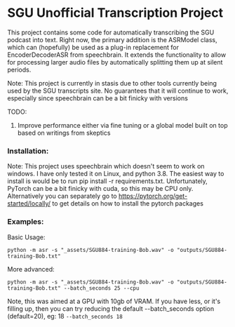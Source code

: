 # SGU Unofficial Transcription Project
This project contains some code for automatically transcribing the SGU podcast into text. Right now, the primary addition is the ASRModel class, which can (hopefully) be used as a plug-in replacement for EncoderDecoderASR from speechbrain. It extends the functionality to allow for processing larger audio files by automatically splitting them up at silent periods.

Note: This project is currently in stasis due to other tools currently being used by the SGU transcripts site. No guarantees that it will continue to work, especially since speechbrain can be a bit finicky with versions

TODO: 
1) Improve performance either via fine tuning or a global model built on top based on writings from skeptics

### Installation:
Note: This project uses speechbrain which doesn't seem to work on windows. I have only tested it on Linux, and python 3.8. The easiest way to install is would be to run pip install -r requirements.txt. Unfortunately, PyTorch can be a bit finicky with cuda, so this may be CPU only. Alternatively you can separately go to https://pytorch.org/get-started/locally/ to get details on how to install the pytorch packages

### Examples:

Basic Usage:
```
python -m asr -s "_assets/SGU884-training-Bob.wav" -o "outputs/SGU884-training-Bob.txt"
```
More advanced:
```
python -m asr -s "_assets/SGU884-training-Bob.wav" -o "outputs/SGU884-training-Bob.txt" --batch_seconds 25 --cpu
```

Note, this was aimed at a GPU with 10gb of VRAM. If you have less, or it's filling up, then you can try reducing the default --batch_seconds option (default=20), eg: 18 `--batch_seconds 18`

